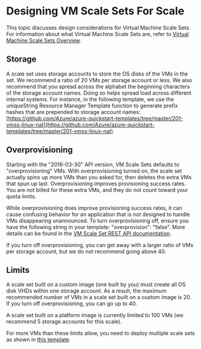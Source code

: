 <properties
    pageTitle="Designing Virtual Machine Scale Sets For Scale | Microsoft Azure"
    description="Learn about how to design your Virtual Machine Scale Sets for scale"
    keywords="linux virtual machine,virtual machine scale sets" 
    services="virtual-machine-scale-sets"
    documentationCenter=""
    authors="gatneil"
    manager="madhana"
    editor="tysonn"
    tags="azure-resource-manager" />

<tags
    ms.service="virtual-machine-scale-sets"
    ms.workload="na"
    ms.tgt_pltfrm="vm-linux"
    ms.devlang="na"
    ms.topic="article"
    ms.date="07/28/2016"
    ms.author="gatneil"/>

# <a name="designing-vm-scale-sets-for-scale"></a>Designing VM Scale Sets For Scale

This topic discusses design considerations for Virtual Machine Scale Sets. For information about what Virtual Machine Scale Sets are, refer to [Virtual Machine Scale Sets Overview](virtual-machine-scale-sets-overview.md).


## <a name="storage"></a>Storage

A scale set uses storage accounts to store the OS disks of the VMs in the set. We recommend a ratio of 20 VMs per storage account or less. We also recommend that you spread across the alphabet the beginning characters of the storage account names. Doing so helps spread load across different internal systems. For instance, in the following template, we use the uniqueString Resource Manager Template function to generate prefix hashes that are prepended to storage account names: [https://github.com/Azure/azure-quickstart-templates/tree/master/201-vmss-linux-nat](https://github.com/Azure/azure-quickstart-templates/tree/master/201-vmss-linux-nat).


## <a name="overprovisioning"></a>Overprovisioning

Starting with the "2016-03-30" API version, VM Scale Sets defaults to "overprovisioning" VMs. With overprovisioning turned on, the scale set actually spins up more VMs than you asked for, then deletes the extra VMs that spun up last. Overprovisioning improves provisioning success rates. You are not billed for these extra VMs, and they do not count toward your quota limits.

While overprovisioning does improve provisioning success rates, it can cause confusing behavior for an application that is not designed to handle VMs disappearing unannounced. To turn overprovisioning off, ensure you have the following string in your template: "overprovision": "false". More details can be found in the [VM Scale Set REST API documentation](https://msdn.microsoft.com/library/azure/mt589035.aspx).

If you turn off overprovisioning, you can get away with a larger ratio of VMs per storage account, but we do not recommend going above 40.


## <a name="limits"></a>Limits
A scale set built on a custom image (one built by you) must create all OS disk VHDs within one storage account. As a result, the maximum recommended number of VMs in a scale set built on a custom image is 20. If you turn off overprovisioning, you can go up to 40.

A scale set built on a platform image is currently limited to 100 VMs (we recommend 5 storage accounts for this scale).

For more VMs than these limits allow, you need to deploy multiple scale sets as shown in [this template](https://github.com/Azure/azure-quickstart-templates/tree/master/301-custom-images-at-scale).
